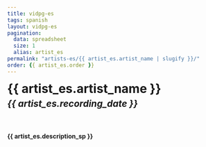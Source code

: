 ```yaml
---
title: vidpg-es
tags: spanish
layout: vidpg-es
pagination: 
  data: spreadsheet
  size: 1
  alias: artist_es
permalink: "artists-es/{{ artist_es.artist_name | slugify }}/"
order: {{ artist_es.order }}
---
```



 <h1 style="margin-top: 0px; margin-bottom: 5px"><strong>{{ artist_es.artist_name }}</strong></h1>
        <h2 style="margin-top: 0px;"><i>{{ artist_es.recording_date }}</i></h2>
        <br>
        <h4 class="textbox"> {{ artist_es.description_sp }} </h4>
        <br>
        <!-- <h3><strong>Transcript</strong></h3>
        <h4 class="textbox">{{ artist_es.transcript_sp }}</h4> -->
       